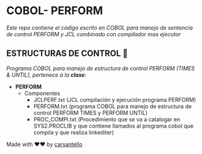 # COBOL- PERFORM

_Este repo contiene el código escrito en COBOL para manejo de sentencia de control PERFORM y JCL combinado con compilador mas ejecutor_

## ESTRUCTURAS DE CONTROL 🚀

_Programa COBOL para manejo de estructura de control PERFORM (TIMES & UNTIL), pertenece a la **clase**:_ 

* **PERFORM** 
   * Componentes
      *  JCLPERF.txt    (JCL compilación y ejecución programa PERFORM)
      *  PERFORM.txt    (programa COBOL para manejo de estructura de control PERFORM TIMES y PERFORM UNTIL)
      *  PROC_COMPI.txt (Procedimiento que se va a catalogar en SYS2.PROCLIB y que contiene llamados al programa cobol que compila y que realiza linkediter)
      

Made with ❤❤ by [carsantello](https://github.com/carsantello)
